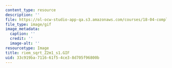 ```yaml
---
content_type: resource
description: ''
file: https://ol-ocw-studio-app-qa.s3.amazonaws.com/courses/18-04-complex-variables-with-applications-fall-1999/33c919ba711661f54ce38d705f96800b_riem_sqrt_Z2m1_s1.GIF
file_type: image/gif
image_metadata:
  caption: ''
  credit: ''
  image-alt: ''
resourcetype: Image
title: riem_sqrt_Z2m1_s1.GIF
uid: 33c919ba-7116-61f5-4ce3-8d705f96800b
---
```

